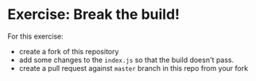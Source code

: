 # Exercise: Break the build!

For this exercise:

- create a fork of this repository
- add some changes to the `index.js` so that the build doesn't pass.
- create a pull request against `master` branch in this repo from your fork
